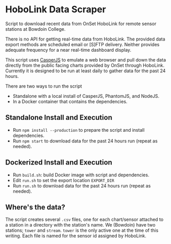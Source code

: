 
# HoboLink Data Scraper

Script to download recent data from OnSet HoboLink for remote sensor stations at Bowdoin College. 

There is no API for getting real-time data from HoboLink. The provided data export methods are scheduled email or [S]FTP delivery. Neither provides adequate frequency for a near real-time dashboard display.

This script uses [CasperJS](http://casperjs.org) to emulate a web browser and pull down the data directly from the public facing charts provided by OnSet through HoboLink. Currently it is designed to be run at least daily to gather data for the past 24 hours.

There are two ways to run the script

* Standalone with a local install of CasperJS, PhantomJS, and NodeJS.
* In a Docker container that contains the dependencies.

## Standalone Install and Execution

* Run `npm install --production` to prepare the script and install dependencies.
* Run `npm start` to download data for the past 24 hours run (repeat as needed).

## Dockerized Install and Execution

* Run `build.sh`: build Docker image with script and dependencies.
* Edit `run.sh` to set the export location `EXPORT_DIR`
* Run `run.sh` to download data for the past 24 hours run (repeat as needed).

## Where's the data?

The script creates several `.csv` files, one for each chart/sensor attached to a station in a directory with the station's name. We (Bowdoin) have two stations; `tower` and `stream`. `tower` is the only active one at the time of this writing. Each file is named for the sensor id assigned by HoboLink.
